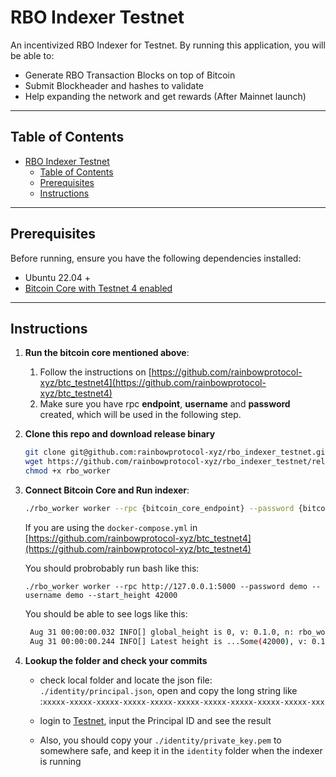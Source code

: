# RBO Indexer Testnet

An incentivized RBO Indexer for Testnet.
By running this application, you will be able to:

- Generate RBO Transaction Blocks on top of Bitcoin
- Submit Blockheader and hashes to validate
- Help expanding the network and get rewards (After Mainnet launch)

---

## Table of Contents

- [RBO Indexer Testnet](#rbo-indexer-testnet)
  - [Table of Contents](#table-of-contents)
  - [Prerequisites](#prerequisites)
  - [Instructions](#instructions)


---
## Prerequisites

Before running, ensure you have the following dependencies installed:

- Ubuntu 22.04 +
- [Bitcoin Core with Testnet 4 enabled](https://github.com/rainbowprotocol-xyz/btc_testnet4)

---

## Instructions


1. **Run the bitcoin core mentioned above**:
   1. Follow the instructions on [https://github.com/rainbowprotocol-xyz/btc_testnet4](https://github.com/rainbowprotocol-xyz/btc_testnet4)
   2. Make sure you have rpc **endpoint**, **username** and **password** created, which will be used in the following step.

2. **Clone this repo and download release binary**
   ```bash
   git clone git@github.com:rainbowprotocol-xyz/rbo_indexer_testnet.git && cd rbo_indexer_testnet
   wget https://github.com/rainbowprotocol-xyz/rbo_indexer_testnet/releases/download/v0.0.1-alpha/rbo_worker
   chmod +x rbo_worker
   ```

3. **Connect Bitcoin Core and Run indexer**:
   ```bash
   ./rbo_worker worker --rpc {bitcoin_core_endpoint} --password {bitcoin_core_password} --username {bitcoin_core_username} --start_height 42000
   ```

   If you are using the `docker-compose.yml` in [https://github.com/rainbowprotocol-xyz/btc_testnet4](https://github.com/rainbowprotocol-xyz/btc_testnet4)
   
   You should probrobably run bash like this:

   ```
   ./rbo_worker worker --rpc http://127.0.0.1:5000 --password demo --username demo --start_height 42000
   ```

   You should be able to see logs like this:

   ```bash
    Aug 31 00:00:00.032 INFO[] global_height is 0, v: 0.1.0, n: rbo_worker
    Aug 31 00:00:00.244 INFO[] Latest height is ...Some(42000), v: 0.1.0, n: rbo_worker
   ```

4. **Lookup the folder and check your commits**
   * check local folder and locate the json file:
   `./identity/principal.json`, open and copy the long string like :`xxxxx-xxxxx-xxxxx-xxxxx-xxxxx-xxxxx-xxxxx-xxxxx-xxxxx-xxxxx-xxx`
   
   * login to [Testnet](https://testnet.rainbowprotocol.xyz/explorer), input the Principal ID and see the result

   * Also, you should copy your `./identity/private_key.pem` to somewhere safe, and keep it in the `identity` folder when the indexer is running 